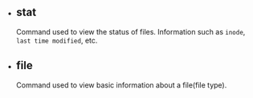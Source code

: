 - ## stat
	Command used to view the status of files. Information such as `inode`, `last time modified`, etc.
- ## file
	Command used to view basic information about a file(file type).